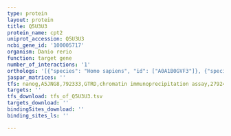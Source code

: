 ```yaml
---
type: protein
layout: protein
title: Q5U3U3
protein_name: cpt2
uniprot_accession: Q5U3U3
ncbi_gene_id: '100005717'
organism: Danio rerio
function: target gene
number_of_interactions: '1'
orthologs: '[{"species": "Homo sapiens", "id": ["A0A1B0GVF3"]}, {"species": "Mus musculus", "id": ["<a href=\"/protein/p52825\">P52825</a>"]}, {"species": "Rattus norvegicus", "id": ["<a href=\"/protein/g3v7n5\">G3V7N5</a>"]}, {"species": "Drosophila melanogaster", "id": ["<a href=\"/protein/q9vzw7\">Q9VZW7</a>"]}, {"species": "Caenorhabditis elegans", "id": ["<a href=\"/protein/g5ecs9\">G5ECS9</a>"]}, {"species": "Saccharomyces cerevisiae", "id": ["<a href=\"/protein/p80235\">P80235</a>"]}]'
jaspar_matrices: ''
tfs: nanog,A5JNG8,792333,GTRD,chromatin immunoprecipitation assay,27924024%5Buid%5D,No
targets: ''
tfs_download: tfs_of_Q5U3U3.tsv
targets_download: ''
bindingSites_download: ''
binding_sites_ls: ''

---
```

